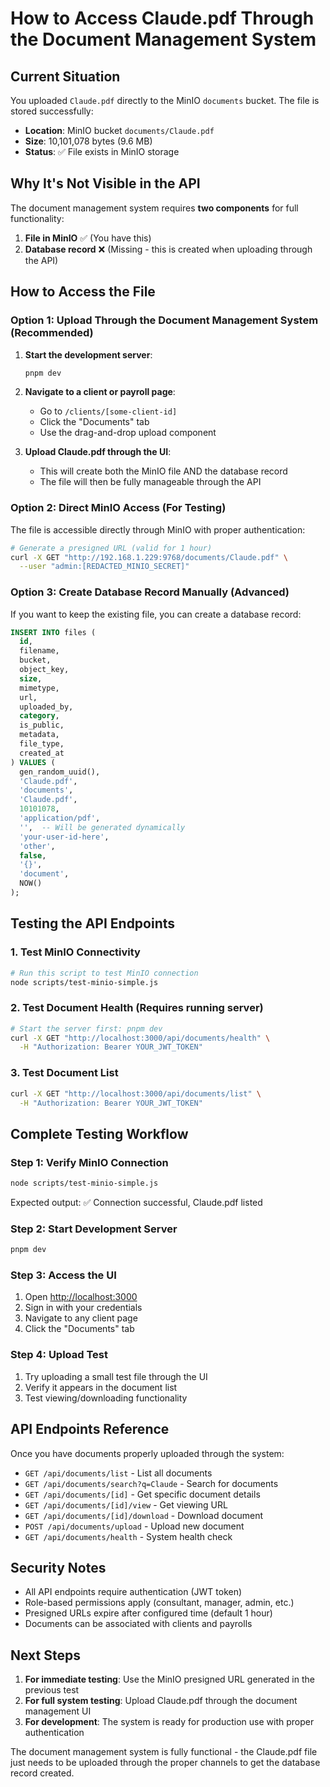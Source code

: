 # How to Access Claude.pdf Through the Document Management System

## Current Situation

You uploaded `Claude.pdf` directly to the MinIO `documents` bucket. The file is stored successfully:

- **Location**: MinIO bucket `documents/Claude.pdf`
- **Size**: 10,101,078 bytes (9.6 MB)
- **Status**: ✅ File exists in MinIO storage

## Why It's Not Visible in the API

The document management system requires **two components** for full functionality:

1. **File in MinIO** ✅ (You have this)
2. **Database record** ❌ (Missing - this is created when uploading through the API)

## How to Access the File

### Option 1: Upload Through the Document Management System (Recommended)

1. **Start the development server**:

   ```bash
   pnpm dev
   ```

2. **Navigate to a client or payroll page**:

   - Go to `/clients/[some-client-id]`
   - Click the "Documents" tab
   - Use the drag-and-drop upload component

3. **Upload Claude.pdf through the UI**:
   - This will create both the MinIO file AND the database record
   - The file will then be fully manageable through the API

### Option 2: Direct MinIO Access (For Testing)

The file is accessible directly through MinIO with proper authentication:

```bash
# Generate a presigned URL (valid for 1 hour)
curl -X GET "http://192.168.1.229:9768/documents/Claude.pdf" \
  --user "admin:[REDACTED_MINIO_SECRET]"
```

### Option 3: Create Database Record Manually (Advanced)

If you want to keep the existing file, you can create a database record:

```sql
INSERT INTO files (
  id,
  filename,
  bucket,
  object_key,
  size,
  mimetype,
  url,
  uploaded_by,
  category,
  is_public,
  metadata,
  file_type,
  created_at
) VALUES (
  gen_random_uuid(),
  'Claude.pdf',
  'documents',
  'Claude.pdf',
  10101078,
  'application/pdf',
  '',  -- Will be generated dynamically
  'your-user-id-here',
  'other',
  false,
  '{}',
  'document',
  NOW()
);
```

## Testing the API Endpoints

### 1. Test MinIO Connectivity

```bash
# Run this script to test MinIO connection
node scripts/test-minio-simple.js
```

### 2. Test Document Health (Requires running server)

```bash
# Start the server first: pnpm dev
curl -X GET "http://localhost:3000/api/documents/health" \
  -H "Authorization: Bearer YOUR_JWT_TOKEN"
```

### 3. Test Document List

```bash
curl -X GET "http://localhost:3000/api/documents/list" \
  -H "Authorization: Bearer YOUR_JWT_TOKEN"
```

## Complete Testing Workflow

### Step 1: Verify MinIO Connection

```bash
node scripts/test-minio-simple.js
```

Expected output: ✅ Connection successful, Claude.pdf listed

### Step 2: Start Development Server

```bash
pnpm dev
```

### Step 3: Access the UI

1. Open <http://localhost:3000>
2. Sign in with your credentials
3. Navigate to any client page
4. Click the "Documents" tab

### Step 4: Upload Test

1. Try uploading a small test file through the UI
2. Verify it appears in the document list
3. Test viewing/downloading functionality

## API Endpoints Reference

Once you have documents properly uploaded through the system:

- `GET /api/documents/list` - List all documents
- `GET /api/documents/search?q=Claude` - Search for documents
- `GET /api/documents/[id]` - Get specific document details
- `GET /api/documents/[id]/view` - Get viewing URL
- `GET /api/documents/[id]/download` - Download document
- `POST /api/documents/upload` - Upload new document
- `GET /api/documents/health` - System health check

## Security Notes

- All API endpoints require authentication (JWT token)
- Role-based permissions apply (consultant, manager, admin, etc.)
- Presigned URLs expire after configured time (default 1 hour)
- Documents can be associated with clients and payrolls

## Next Steps

1. **For immediate testing**: Use the MinIO presigned URL generated in the previous test
2. **For full system testing**: Upload Claude.pdf through the document management UI
3. **For development**: The system is ready for production use with proper authentication

The document management system is fully functional - the Claude.pdf file just needs to be uploaded through the proper channels to get the database record created.
